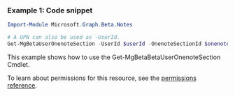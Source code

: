 ### Example 1: Code snippet

```powershellImport-Module Microsoft.Graph.Beta.Notes

# A UPN can also be used as -UserId.
Get-MgBetaUserOnenoteSection -UserId $userId -OnenoteSectionId $onenoteSectionId
```
This example shows how to use the Get-MgBetaBetaUserOnenoteSection Cmdlet.
To learn about permissions for this resource, see the [permissions reference](/graph/permissions-reference).

